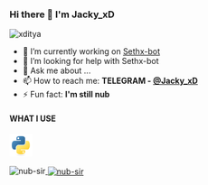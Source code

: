 ###         Hi there 👋 I'm Jacky_xD

<p align="left"> <img src="https://komarev.com/ghpvc/?username=xditya&label=Profile%20views&color=0e75b6&style=plastic" alt="xditya" /> </p>



- 🔭 I’m currently working on [Sethx-bot](https://github.com/nub-sir/sethx-bot)
- 🤔 I’m looking for help with Sethx-bot
- 💬 Ask me about ...
- 📫 How to reach me: **TELEGRAM - [@Jacky_xD](https://t.me/jacky_xd)**
- ⚡ Fun fact: **I'm still nub**
#### WHAT I USE 
<a href="https://www.python.org" target="_blank"> <img src="https://raw.githubusercontent.com/devicons/devicon/master/icons/python/python-original.svg" alt="python" width="40" height="40"/> </a> <a href="https://redis.io" target="_blank">

<p><img align="left" src="https://github-readme-stats.vercel.app/api/top-langs?username=nub-sir&show_icons=true&theme=tokyonight&locale=en&layout=compact" alt="nub-sir" /></p>

<p>&nbsp;<img align="center" src="https://github-readme-stats.vercel.app/api?username=nub-sir&show_icons=true&theme=tokyonight&locale=en" alt="nub-sir" /></p>
